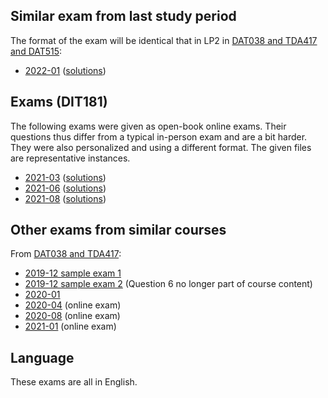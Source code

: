 ## Similar exam from last study period

The format of the exam will be identical that in LP2 in [DAT038 and TDA417 and DAT515](../DAT038_TDA417_DAT525):

* [2022-01](../DAT038_TDA417_DAT525/2022-01/exam.pdf) ([solutions](../DAT038_TDA417_DAT525/2022-01/solution.pdf))

## Exams (DIT181)

The following exams were given as open-book online exams.
Their questions thus differ from a typical in-person exam and are a bit harder.
They were also personalized and using a different format.
The given files are representative instances.

* [2021-03](../DIT181/2021-03/exam.pdf) ([solutions](/DIT181/2021-03/solution.pdf))
* [2021-06](../LET375/2021-06/exam.pdf) ([solutions](../LET375/2021-06/solution.pdf))
* [2021-08](../DAT038_TDA417/2021-08/exam.pdf) ([solutions](../DAT038_TDA417/2021-08/solution.pdf))

## Other exams from similar courses

From [DAT038 and TDA417](../DAT038_TDA417):

* [2019-12 sample exam 1](../DAT038_TDA417/2019-12-sample-1)
* [2019-12 sample exam 2](../DAT038_TDA417/2019-12-sample-2) (Question 6 no longer part of course content)
* [2020-01](../DAT038_TDA417/2020-01)
* [2020-04](../DAT038_TDA417/2020-04) (online exam)
* [2020-08](../DAT038_TDA417/2020-08) (online exam)
* [2021-01](../DAT038_TDA417/2021-01) (online exam)

## Language

These exams are all in English.
